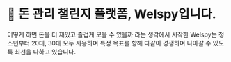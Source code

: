 # 💸 돈 관리 챌린지 플랫폼, Welspy입니다.

어떻게 하면 돈을 더 재밌고 즐겁게 모을 수 있을까 라는 생각에서 시작한 Welspy는 
청소년부터 20대, 30대 모두 사용하며 특정 목표를 향해 다같이 경쟁하며 나아갈 수 있도록 최선을 다하고 있습니다.
